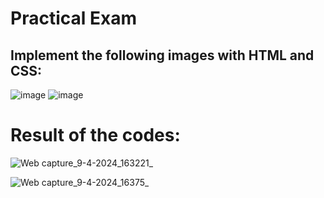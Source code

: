 # Practical Exam 
## Implement the following images with HTML and CSS:
![image](https://github.com/vansh-seth/Web-tech-lab/assets/111755254/2dafac5d-9cd4-4fca-861a-2ff4345794fd)
![image](https://github.com/vansh-seth/Web-tech-lab/assets/111755254/e90eaabe-673f-4cc0-ac00-a5fce5deabde)
# Result of the codes:

![Web capture_9-4-2024_163221_](https://github.com/vansh-seth/Web-tech-lab/assets/111755254/9bb6496e-62fc-4d50-a1a4-8a044f20e356)

![Web capture_9-4-2024_16375_](https://github.com/vansh-seth/Web-tech-lab/assets/111755254/173fdaa0-0b69-42ac-9982-5c0993840279)
